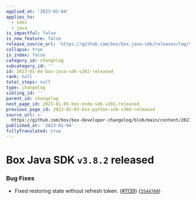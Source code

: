 ```yaml
---
applied_at: '2023-01-04'
applies_to:
  - sdks
  - java
is_impactful: false
is_new_feature: false
release_source_url: 'https://github.com/box/box-java-sdk/releases/tag/v3.8.2'
collapse: true
is_index: false
category_id: changelog
subcategory_id: ''
id: 2023-01-04-box-java-sdk-v382-released
rank: null
total_steps: null
type: changelog
sibling_id: ''
parent_id: changelog
next_page_id: 2023-01-05-box-node-sdk-v281-released
previous_page_id: 2023-01-03-box-python-sdk-v360-released
source_url: >-
  https://github.com/box/box-developer-changelog/blob/main/content/2023/01-04-box-java-sdk-v382-released.md
published_at: '2023-01-04'
fullyTranslated: true
---
```

# Box Java SDK `v3.8.2` released

### Bug Fixes

* Fixed restoring state without refresh token. ([#1139][1]) ([`3544709`][2])

[1]: https://github.com/box/box-java-sdk/issues/1139

[2]: https://github.com/box/box-java-sdk/commit/3544709480eb03e5bd50f5dc99be7409569304c4
